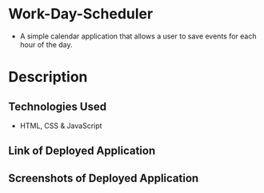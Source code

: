 # Work-Day-Scheduler

* A simple calendar application that allows a user to save events for each hour of the day.

# Description



## Technologies Used

* HTML, CSS & JavaScript

## Link of Deployed Application



## Screenshots of Deployed Application
